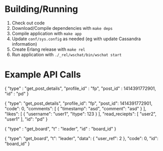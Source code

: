 # Building/Running


1. Check out code
2. Download/Compile dependencies with `make deps`
3. Compile application with `make app`
4. Update `conf/sys.config` as needed (eg with update Cassandra information)
5. Create Erlang release with `make rel`
6. Run application with `./_rel/wschat/bin/wschat start`



# Example API Calls


{
 "type" : "get_post_details",
 "profile_id" : "fp",
 "post_id" : 1414391772901,
 "id" : "pd"
}

{
    "type": "get_post_details",
    "profile_id": "fp",
    "post_id": 1414391772901,
    "code": 0,
    "comments": [
        {
            "timestamp": "asd",
            "comment": "asd"
        }
    ],
    "likes": [
        {
            "username": "user1",
            "ltype": 123
        }
    ],
    "read_reciepts": [
        "user2",
        "user1"
    ],
    "id": "pd"
}


{
 "type" : "get_board",
 "t" : "leader",
 "id" : "board_id"
}

{
    "type": "get_board",
    "t": "leader",
    "data": {
        "user_ref": 2
    },
    "code": 0,
    "id": "board_id"
}

